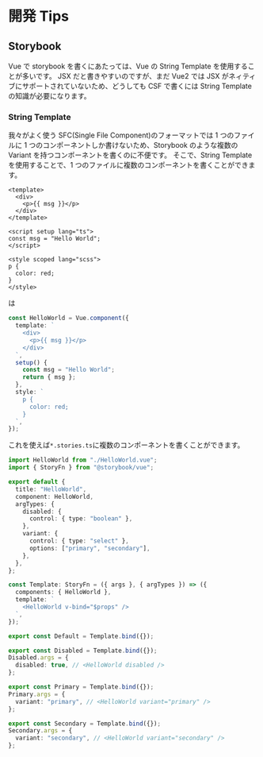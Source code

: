 # 開発 Tips

## Storybook

Vue で storybook を書くにあたっては、Vue の String Template を使用することが多いです。
JSX だと書きやすいのですが、まだ Vue2 では JSX がネィティブにサポートされていないため、どうしても CSF で書くには String Template の知識が必要になります。

### String Template

我々がよく使う SFC(Single File Component)のフォーマットでは 1 つのファイルに 1 つのコンポーネントしか書けないため、Storybook のような複数の Variant を持つコンポーネントを書くのに不便です。
そこで、String Template を使用することで、1 つのファイルに複数のコンポーネントを書くことができます。

```vue
<template>
  <div>
    <p>{{ msg }}</p>
  </div>
</template>

<script setup lang="ts">
const msg = "Hello World";
</script>

<style scoped lang="scss">
p {
  color: red;
}
</style>
```

は

```ts
const HelloWorld = Vue.component({
  template: `
    <div>
      <p>{{ msg }}</p>
    </div>
  `,
  setup() {
    const msg = "Hello World";
    return { msg };
  },
  style: `
    p {
      color: red;
    }
  `,
});
```

これを使えば`*.stories.ts`に複数のコンポーネントを書くことができます。

```ts
import HelloWorld from "./HelloWorld.vue";
import { StoryFn } from "@storybook/vue";

export default {
  title: "HelloWorld",
  component: HelloWorld,
  argTypes: {
    disabled: {
      control: { type: "boolean" },
    },
    variant: {
      control: { type: "select" },
      options: ["primary", "secondary"],
    },
  },
};

const Template: StoryFn = ({ args }, { argTypes }) => ({
  components: { HelloWorld },
  template: `
    <HelloWorld v-bind="$props" />
  `,
});

export const Default = Template.bind({});

export const Disabled = Template.bind({});
Disabled.args = {
  disabled: true, // <HelloWorld disabled />
};

export const Primary = Template.bind({});
Primary.args = {
  variant: "primary", // <HelloWorld variant="primary" />
};

export const Secondary = Template.bind({});
Secondary.args = {
  variant: "secondary", // <HelloWorld variant="secondary" />
};
```

